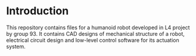 # Introduction
This repository contains files for a humanoid robot developed in L4 project by group 93. It contains CAD designs of mechanical structure of a robot, electrical circuit design and low-level control software for its actuation system.
